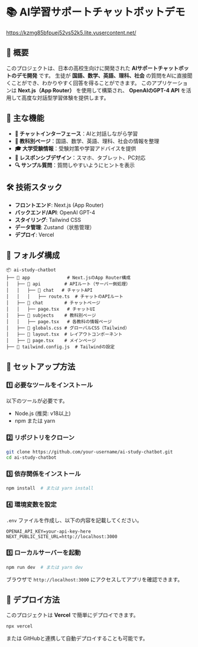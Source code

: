 
# 📚 AI学習サポートチャットボットデモ

https://kzmg85bfpuej52vs52k5.lite.vusercontent.net/


## 🚀 概要
このプロジェクトは、日本の高校生向けに開発された **AIサポートチャットボットのデモ開発** です。
生徒が **国語、数学、英語、理科、社会** の質問をAIに直接聞くことができ、わかりやすく回答を得ることができます。
このアプリケーションは **Next.js（App Router）** を使用して構築され、 **OpenAIのGPT-4 API** を活用して高度な対話型学習体験を提供します。

## 🎯 主な機能
- **💬 チャットインターフェース**：AIと対話しながら学習
- **📖 教科別ページ**：国語、数学、英語、理科、社会の情報を整理
- **🎓 大学受験情報**：受験対策や学習アドバイスを提供
- **📱 レスポンシブデザイン**：スマホ、タブレット、PC対応
- **🔍 サンプル質問**：質問しやすいようにヒントを表示

## 🛠️ 技術スタック
- **フロントエンド**: Next.js (App Router)
- **バックエンド/API**: OpenAI GPT-4
- **スタイリング**: Tailwind CSS
- **データ管理**: Zustand（状態管理）
- **デプロイ**: Vercel

## 📂 フォルダ構成
```
📦 ai-study-chatbot
├── 📂 app              # Next.jsのApp Router構成
│   ├── 📂 api         # APIルート（サーバー側処理）
│   │   ├── 📂 chat   # チャットAPI
│   │   │   ├── route.ts  # チャットのAPIルート
│   ├── 📂 chat        # チャットページ
│   │   ├── page.tsx   # チャットUI
│   ├── 📂 subjects    # 教科別ページ
│   │   ├── page.tsx   # 各教科の情報ページ
│   ├── 📜 globals.css # グローバルCSS（Tailwind）
│   ├── 📜 layout.tsx  # レイアウトコンポーネント
│   ├── 📜 page.tsx    # メインページ
├── 📜 tailwind.config.js  # Tailwindの設定

```

## 🔧 セットアップ方法
### 1️⃣ 必要なツールをインストール
以下のツールが必要です。
- Node.js (推奨: v18以上)
- npm または yarn

### 2️⃣ リポジトリをクローン
```sh
git clone https://github.com/your-username/ai-study-chatbot.git
cd ai-study-chatbot
```

### 3️⃣ 依存関係をインストール
```sh
npm install  # または yarn install
```

### 4️⃣ 環境変数を設定
`.env` ファイルを作成し、以下の内容を記載してください。
```
OPENAI_API_KEY=your-api-key-here
NEXT_PUBLIC_SITE_URL=http://localhost:3000
```

### 5️⃣ ローカルサーバーを起動
```sh
npm run dev  # または yarn dev
```
ブラウザで `http://localhost:3000` にアクセスしてアプリを確認できます。

## 🚀 デプロイ方法
このプロジェクトは **Vercel** で簡単にデプロイできます。
```sh
npx vercel
```
または GitHubと連携して自動デプロイすることも可能です。



